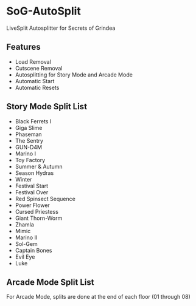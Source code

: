 # SoG-AutoSplit
LiveSplit Autosplitter for Secrets of Grindea

## Features

* Load Removal
* Cutscene Removal
* Autosplitting for Story Mode and Arcade Mode
* Automatic Start
* Automatic Resets

## Story Mode Split List

* Black Ferrets I
* Giga Slime
* Phaseman
* The Sentry
* GUN-D4M
* Marino I
* Toy Factory
* Summer & Autumn
* Season Hydras
* Winter
* Festival Start
* Festival Over
* Red Spinsect Sequence
* Power Flower
* Cursed Priestess
* Giant Thorn-Worm
* Zhamla
* Mimic
* Marino II
* Sol-Gem
* Captain Bones
* Evil Eye
* Luke

## Arcade Mode Split List

For Arcade Mode, splits are done at the end of each floor (01 through 08)
